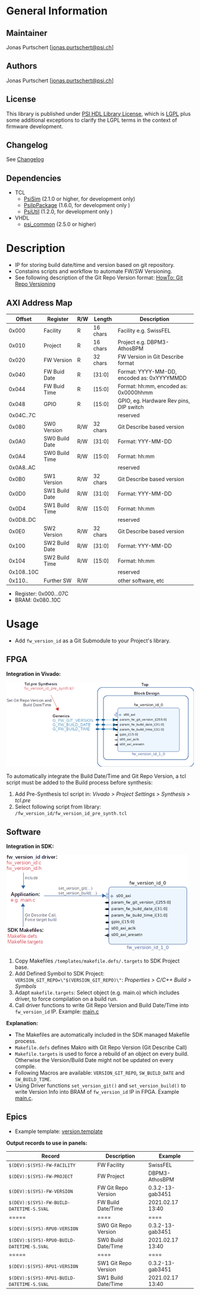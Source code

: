 # General Information

## Maintainer
Jonas Purtschert [jonas.purtschert@psi.ch]

## Authors
Jonas Purtschert [jonas.purtschert@psi.ch]

## License
This library is published under [PSI HDL Library License](License.txt), which is [LGPL](LGPL2_1.txt) plus some additional exceptions to clarify the LGPL terms in the context of firmware development.

## Changelog
See [Changelog](Changelog.md)

## Dependencies

* TCL
  * [PsiSim](https://github.com/paulscherrerinstitute/PsiSim) (2.1.0 or higher, for development only)
  * [PsiIpPackage](https://git.psi.ch/GFA/Libraries/Firmware/TCL/PsiIpPackage) (1.6.0, for development only )
  * [PsiUtil](https://git.psi.ch/GFA/Libraries/Firmware/TCL/PsiUtil) (1.2.0, for development only )
* VHDL
  * [psi\_common](https://github.com/paulscherrerinstitute/psi_common) (2.5.0 or higher)

# Description
* IP for storing build date/time and version based on git repository.
* Constains scripts and workflow to automate FW/SW Versioning.
* See following description of the Git Repo Version format: [HowTo: Git Repo Versioning](https://git.psi.ch/GFA/Documentation/HowToWorkWithGit/blob/master/HowTo.md#git-repository-versioning)

## AXI Address Map

| Offset     | Register       | R/W | Length   | Description                                |
| ------     | --------       | --- | ---      | -----------                                |
| 0x000      | Facility       | R   | 16 chars | Facility e.g. SwissFEL                     |
| 0x010      | Project        | R   | 16 chars | Project e.g. DBPM3-AthosBPM                |
| 0x020      | FW Version     | R   | 32 chars | FW Version in Git Describe format          |
| 0x040      | FW Buid Date   | R   | [31:0]   | Format: YYYY-MM-DD, encoded as: 0xYYYYMMDD |
| 0x044      | FW Buid Time   | R   | [15:0]   | Format: hh:mm, encoded as: 0x0000hhmm      |
| 0x048      | GPIO           | R   | [15:0]   | GPIO, eg. Hardware Rev pins, DIP switch    |
| 0x04C..7C  |                |     |          | reserved                                   |
| 0x080      | SW0 Version    | R/W | 32 chars | Git Describe based version                 |
| 0x0A0      | SW0 Build Date | R/W | [31:0]   | Format: YYY-MM-DD                          |
| 0x0A4      | SW0 Build Time | R/W | [15:0]   | Format: hh:mm                              |
| 0x0A8..AC  |                |     |          | reserved                                   |
| 0x0B0      | SW1 Version    | R/W | 32 chars | Git Describe based version                 |
| 0x0D0      | SW1 Build Date | R/W | [31:0]   | Format: YYY-MM-DD                          |
| 0x0D4      | SW1 Build Time | R/W | [15:0]   | Format: hh:mm                              |
| 0x0D8..DC  |                |     |          | reserved                                   |
| 0x0E0      | SW2 Version    | R/W | 32 chars | Git Describe based version                 |
| 0x100      | SW2 Build Date | R/W | [31:0]   | Format: YYY-MM-DD                          |
| 0x104      | SW2 Build Time | R/W | [15:0]   | Format: hh:mm                              |
| 0x108..10C |                |     |          | reserved                                   |
| 0x110..    | Further SW     | R/W |          | other software, etc                        |
    

* Register: 0x000...07C
* BRAM: 0x080..10C


# Usage

* Add `fw_version_id` as a Git Submodule to your Project's library.

## FPGA

**Integration in Vivado:**  

![VivadoIP Generics](doc/vivadoip_generics.png)

To automatically integrate the Build Date/Time and Git Repo Version, a tcl script must be added to the Build process before synthesis:

1. Add Pre-Synthesis tcl script in: *Vivado > Project Settings > Synthesis > tcl.pre*
2. Select following script from library: `/fw_version_id/fw_version_id_pre_synth.tcl`

## Software

**Integration in SDK:**  

![VivadoIP Generics](doc/sdk_software.png)

1. Copy Makefiles `/templates/makefile.defs/.targets` to SDK Project base.
2. Add Defined Symbol to SDK Project: `VERSION_GIT_REPO=\"$(VERSION_GIT_REPO)\"`:  *Properties > C/C++ Build > Symbols*
3. Adapt `makefile.targets`: Select object (e.g. main.o) which includes driver, to force compilation on a build run.
4. Call driver functions to write Git Repo Version and Build Date/Time into `fw_version_id` IP. 
   Example: [main.c](templates/main.c)

**Explanation:**  
* The Makefiles are automatically included in the SDK managed Makefile process. 
* `Makefile.defs` defines Makro with Git Repo Version (Git Describe Call)
* `Makefile.targets` is used to force a rebuild of an object on every build. Otherwise the Version/Build Date might not be updated on every compile.
* Following Macros are available: `VERSION_GIT_REPO`, `SW_BUILD_DATE` and `SW_BUILD_TIME`.
* Using Driver functions `set_version_git()` and `set_version_build()` to write Version Info into BRAM of `fw_version_id` IP in FPGA. Example [main.c](templates/main.c).

## Epics

* Example template: [version.template](templates/version.template)

**Output records to use in panels:**  

| Record                                     | Description           | Example          |
| ------                                     | ----                  | --------         |
| `$(DEV):$(SYS)-FW-FACILITY`                | FW Facility           | SwissFEL         |
| `$(DEV):$(SYS)-FW-PROJECT`                 | FW Project            | DBPM3-AthosBPM   |
| `$(DEV):$(SYS)-FW-VERSION`                 | FW Git Repo Version   | 0.3.2-13-gab3451 |
| `$(DEV):$(SYS)-FW-BUILD-DATETIME-S.SVAL`   | FW Build Date/Time    | 2021.02.17 13:40 |
| =====                                      | ====                  | ====             |
| `$(DEV):$(SYS)-RPU0-VERSION`               | SW0 Git Repo Version  | 0.3.2-13-gab3451 |
| `$(DEV):$(SYS)-RPU0-BUILD-DATETIME-S.SVAL` | SW0 Build Date/Time   | 2021.02.17 13:40 |
| =====                                      | ====                  | ====             |
| `$(DEV):$(SYS)-RPU1-VERSION`               | SW1 Git Repo Version  | 0.3.2-13-gab3451 |
| `$(DEV):$(SYS)-RPU1-BUILD-DATETIME-S.SVAL` | SW1 Build Date/Time   | 2021.02.17 13:40 |


